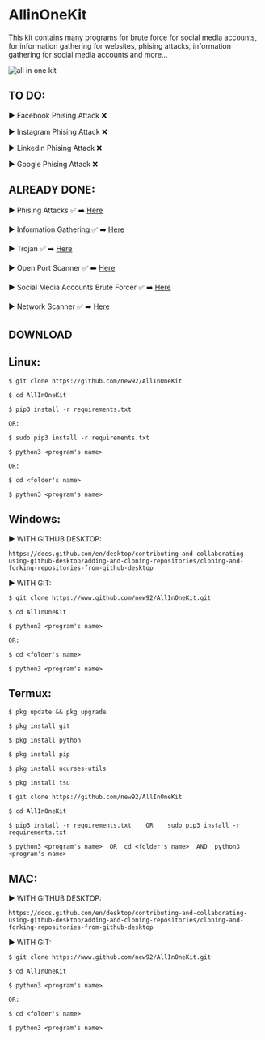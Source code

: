# AllinOneKit
This kit contains many programs for brute force for social media accounts, for information gathering for websites, phising attacks, information gathering for social media accounts and more...


![all in one kit](https://user-images.githubusercontent.com/94779840/170300287-5b7b9ae4-59b6-4f13-beb7-da4bc30fe67e.png)


## TO DO: 


▶ Facebook Phising Attack :x:

▶ Instagram Phising Attack :x:             

▶ Linkedin Phising Attack :x:

▶ Google Phising Attack :x:


## ALREADY DONE:

▶ Phising Attacks :white_check_mark: ➡️ <a href="https://github.com/new92/AllInOneKit/tree/main/WebPhising">Here</a>

▶ Information Gathering :white_check_mark: ➡️ <a href="https://github.com/new92/AllInOneKit/tree/main/InformationGathering">Here</a>

▶ Trojan :white_check_mark: ➡️ <a href="https://github.com/new92/AllInOneKit/tree/main/Trojan">Here</a>

▶ Open Port Scanner ✅ ➡️ <a href="https://github.com/new92/AllInOneKit/tree/main/OPS">Here</a>

▶ Social Media Accounts Brute Forcer ✅ ➡️ <a href="https://github.com/new92/AllInOneKit/tree/main/BruteForce">Here</a>

▶ Network Scanner ✅ ➡️ <a href="https://github.com/new92/AllInOneKit/tree/main/NetworkScanner">Here</a>


<h2> DOWNLOAD </h2>

## Linux:

    $ git clone https://github.com/new92/AllInOneKit

    $ cd AllInOneKit

    $ pip3 install -r requirements.txt    
    
    OR:
    
    $ sudo pip3 install -r requirements.txt

    $ python3 <program's name>  
    
    OR:  
    
    $ cd <folder's name>  
    
    $ python3 <program's name>
  

## Windows:

▶ WITH GITHUB DESKTOP: 

    https://docs.github.com/en/desktop/contributing-and-collaborating-using-github-desktop/adding-and-cloning-repositories/cloning-and-forking-repositories-from-github-desktop

▶ WITH GIT: 
    
    $ git clone https://www.github.com/new92/AllInOneKit.git
    
    $ cd AllInOneKit
    
    $ python3 <program's name>  
    
    OR:
    
    $ cd <folder's name>
    
    $ python3 <program's name>


## Termux:
  
    $ pkg update && pkg upgrade
  
    $ pkg install git
  
    $ pkg install python
  
    $ pkg install pip

    $ pkg install ncurses-utils

    $ pkg install tsu
  
    $ git clone https://github.com/new92/AllInOneKit
  
    $ cd AllInOneKit 
  
    $ pip3 install -r requirements.txt    OR    sudo pip3 install -r requirements.txt
  
    $ python3 <program's name>  OR  cd <folder's name>  AND  python3 <program's name>  
  
## MAC:

▶ WITH GITHUB DESKTOP: 

    https://docs.github.com/en/desktop/contributing-and-collaborating-using-github-desktop/adding-and-cloning-repositories/cloning-and-forking-repositories-from-github-desktop

▶ WITH GIT:
       
    $ git clone https://www.github.com/new92/AllInOneKit.git
    
    $ cd AllInOneKit
    
    $ python3 <program's name>
    
    OR:
    
    $ cd <folder's name>
    
    $ python3 <program's name>
